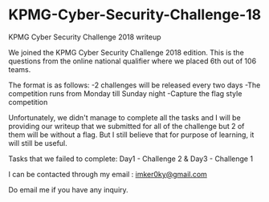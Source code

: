 # KPMG-Cyber-Security-Challenge-18
KPMG Cyber Security Challenge 2018 writeup

We joined the KPMG Cyber Security Challenge 2018 edition. This is the questions from the online national qualifier where we placed 6th out of 106 teams. 

The format is as follows:
-2 challenges will be released every two days
-The competition runs from Monday till Sunday night
-Capture the flag style competition

Unfortunately, we didn't manage to complete all the tasks and I will be providing our writeup that we submitted for all of the challenge but 2 of them will be without a flag. But I still believe that for purpose of learning, it will still be useful.

Tasks that we failed to complete:
Day1 - Challenge 2 & Day3 - Challenge 1

I can be contacted through my email : imker0ky@gmail.com 

Do email me if you have any inquiry.





